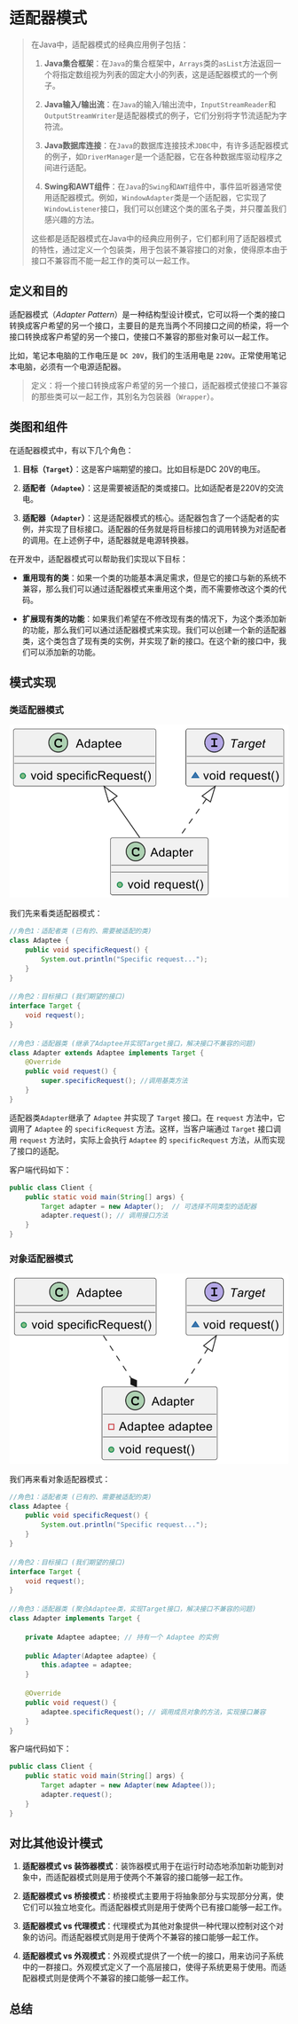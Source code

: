 # 适配器模式

> 在Java中，适配器模式的经典应用例子包括：
>
> 1. **Java集合框架**：在`Java`的集合框架中，`Arrays`类的`asList`方法返回一个将指定数组视为列表的固定大小的列表，这是适配器模式的一个例子。
>
> 2. **Java输入/输出流**：在`Java`的输入/输出流中，`InputStreamReader`和`OutputStreamWriter`是适配器模式的例子，它们分别将字节流适配为字符流。
>
> 3. **Java数据库连接**：在`Java`的数据库连接技术`JDBC`中，有许多适配器模式的例子，如`DriverManager`是一个适配器，它在各种数据库驱动程序之间进行适配。
>
> 4. **Swing和AWT组件**：在`Java`的`Swing`和`AWT`组件中，事件监听器通常使用适配器模式。例如，`WindowAdapter`类是一个适配器，它实现了`WindowListener`接口，我们可以创建这个类的匿名子类，并只覆盖我们感兴趣的方法。
>
> 这些都是适配器模式在Java中的经典应用例子，它们都利用了适配器模式的特性，通过定义一个包装类，用于包装不兼容接口的对象，使得原本由于接口不兼容而不能一起工作的类可以一起工作。

## 定义和目的

适配器模式（*Adapter Pattern*）是一种结构型设计模式，它可以将一个类的接口转换成客户希望的另一个接口，主要目的是充当两个不同接口之间的桥梁，将一个接口转换成客户希望的另一个接口，使接口不兼容的那些对象可以一起工作。

比如，笔记本电脑的工作电压是 `DC 20V`，我们的生活用电是 `220V`。正常使用笔记本电脑，必须有一个电源适配器。

> 定义：将一个接口转换成客户希望的另一个接口，适配器模式使接口不兼容的那些类可以一起工作，其别名为包装器（`Wrapper`）。

## 类图和组件

在适配器模式中，有以下几个角色：

1. **目标（`Target`）**：这是客户端期望的接口。比如目标是DC 20V的电压。

2. **适配者（`Adaptee`）**：这是需要被适配的类或接口。比如适配者是220V的交流电。

3. **适配器（`Adapter`）**：这是适配器模式的核心。适配器包含了一个适配者的实例，并实现了目标接口。适配器的任务就是将目标接口的调用转换为对适配者的调用。在上述例子中，适配器就是电源转换器。

在开发中，适配器模式可以帮助我们实现以下目标：

- **重用现有的类**：如果一个类的功能基本满足需求，但是它的接口与新的系统不兼容，那么我们可以通过适配器模式来重用这个类，而不需要修改这个类的代码。

- **扩展现有类的功能**：如果我们希望在不修改现有类的情况下，为这个类添加新的功能，那么我们可以通过适配器模式来实现。我们可以创建一个新的适配器类，这个类包含了现有类的实例，并实现了新的接口。在这个新的接口中，我们可以添加新的功能。

## 模式实现

### 类适配器模式

![image-20240320142124150](images/2_01_Adapter/image-20240320142124150.png)

我们先来看类适配器模式：

```java
//角色1：适配者类 (已有的、需要被适配的类)
class Adaptee {
    public void specificRequest() {
        System.out.println("Specific request...");
    }
}

//角色2：目标接口 (我们期望的接口)
interface Target {
    void request();
}

//角色3：适配器类 (继承了Adaptee并实现Target接口，解决接口不兼容的问题)
class Adapter extends Adaptee implements Target {
	@Override
	public void request() {
		super.specificRequest(); //调用基类方法
	}
}
```

适配器类`Adapter`继承了 `Adaptee` 并实现了 `Target` 接口。在 `request` 方法中，它调用了 `Adaptee` 的 `specificRequest` 方法。这样，当客户端通过 `Target` 接口调用 `request` 方法时，实际上会执行 `Adaptee` 的 `specificRequest` 方法，从而实现了接口的适配。

客户端代码如下：

```java
public class Client {
	public static void main(String[] args) {
		Target adapter = new Adapter();  // 可选择不同类型的适配器
		adapter.request(); // 调用接口方法
	}
}
```

### 对象适配器模式

![image-20240320145217836](images/2_01_Adapter/image-20240320145217836.png)

我们再来看对象适配器模式：

```java
//角色1：适配者类 (已有的、需要被适配的类)
class Adaptee {
	public void specificRequest() {
		System.out.println("Specific request...");
	}
}

//角色2：目标接口 (我们期望的接口)
interface Target {
	void request();
}

//角色3：适配器类 (聚合Adaptee类，实现Target接口，解决接口不兼容的问题)
class Adapter implements Target {
    
	private Adaptee adaptee; // 持有一个 Adaptee 的实例

	public Adapter(Adaptee adaptee) {
		this.adaptee = adaptee;
	}

	@Override
	public void request() {
		adaptee.specificRequest(); // 调用成员对象的方法，实现接口兼容
	}
}
```

客户端代码如下：

```java
public class Client {
	public static void main(String[] args) {
		Target adapter = new Adapter(new Adaptee());
		adapter.request();
	}
}
```



## 对比其他设计模式

1. **适配器模式 vs 装饰器模式**：装饰器模式用于在运行时动态地添加新功能到对象中，而适配器模式则是用于使两个不兼容的接口能够一起工作。

2. **适配器模式 vs 桥接模式**：桥接模式主要用于将抽象部分与实现部分分离，使它们可以独立地变化。而适配器模式则是用于使两个已有接口能够一起工作。

3. **适配器模式 vs 代理模式**：代理模式为其他对象提供一种代理以控制对这个对象的访问。而适配器模式则是用于使两个不兼容的接口能够一起工作。

4. **适配器模式 vs 外观模式**：外观模式提供了一个统一的接口，用来访问子系统中的一群接口。外观模式定义了一个高层接口，使得子系统更易于使用。而适配器模式则是使两个不兼容的接口能够一起工作。

## 总结

